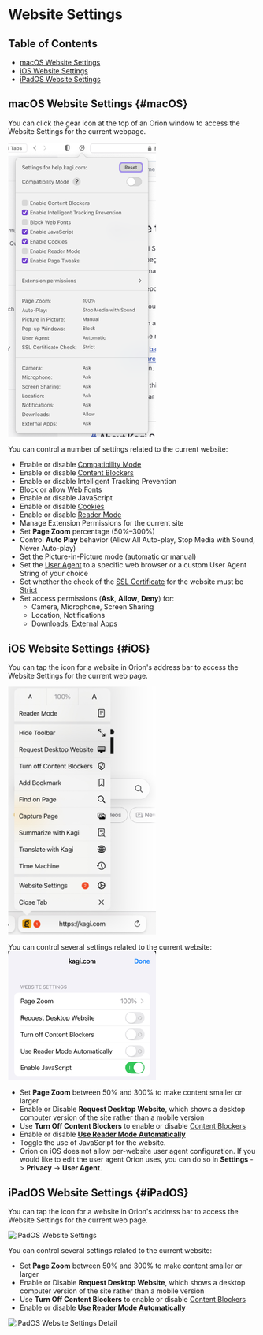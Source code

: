 # Website Settings

## Table of Contents

- [macOS Website Settings](#macOS)
- [iOS Website Settings](#iOS)
- [iPadOS Website Settings](#iPadOS)

<a name="macOS"></a>
## macOS Website Settings {#macOS}

You can click the gear icon at the top of an Orion window to access the Website Settings for the current webpage.

<img src="./media/macos_website_settings.png" width="300" alt="macOS Website Settings"><br />

You can control a number of settings related to the current website:

- Enable or disable [Compatibility Mode](../troubleshooting/troubleshooting-webpage-issues.md#orion-compatibility-mode)
- Enable or disable [Content Blockers](../privacy-and-security/protecting-privacy.md)
- Enable or disable Intelligent Tracking Prevention
- Block or allow [Web Fonts](https://www.howtogeek.com/730585/what-is-a-web-font/)
- Enable or disable JavaScript
- Enable or disable [Cookies](https://en.wikipedia.org/wiki/HTTP_cookie)
- Enable or disable [Reader Mode](reader-mode.md)
- Manage Extension Permissions for the current site
- Set **Page Zoom** percentage (50%–300%)
- Control **Auto Play** behavior (Allow All Auto-play, Stop Media with Sound, Never Auto-play)
- Set the Picture-in-Picture mode (automatic or manual)
- Set the [User Agent](https://developer.mozilla.org/en-US/docs/Web/HTTP/Headers/User-Agent) to a specific web browser or a custom User Agent String of your choice
- Set whether the check of the [SSL Certificate](https://www.cloudflare.com/learning/ssl/what-is-an-ssl-certificate/) for the website must be [Strict](https://www.techslang.com/definition/what-is-strict-ssl/)
- Set access permissions (**Ask**, **Allow**, **Deny**) for:
  - Camera, Microphone, Screen Sharing
  - Location, Notifications
  - Downloads, External Apps

<a name="iOS"></a>
## iOS Website Settings {#iOS}

You can tap the icon for a website in Orion's address bar to access the Website Settings for the current web page.

<img src="./media/ios_website_settings.jpeg" width="300" alt="iOS Website Settings"><br />

You can control several settings related to the current website:
<img src="./media/ios_website_settings_detail.jpeg" width="300" alt="iOS Website Settings Detail"><br />
- Set **Page Zoom** between 50% and 300% to make content smaller or larger
- Enable or Disable **Request Desktop Website**, which shows a desktop computer version of the site rather than a mobile version
- Use **Turn Off Content Blockers** to enable or disable [Content Blockers](../privacy-and-security/protecting-privacy.md)
- Enable or disable [**Use Reader Mode Automatically**](reader-mode.md)
- Toggle the use of JavaScript for the website.
- Orion on iOS does not allow per-website user agent configuration. If you would like to edit the user agent Orion uses, you can do so in **Settings** -> **Privacy** -> **User Agent**.


<a name="iPadOS"></a>
## iPadOS Website Settings {#iPadOS}

You can tap the icon for a website in Orion's address bar to access the Website Settings for the current web page.

<img src="./media/ipados_website_settings.png" width="300" alt="iPadOS Website Settings"><br />

You can control several settings related to the current website:

- Set **Page Zoom** between 50% and 300% to make content smaller or larger
- Enable or Disable **Request Desktop Website**, which shows a desktop computer version of the site rather than a mobile version
- Use **Turn Off Content Blockers** to enable or disable [Content Blockers](../privacy-and-security/protecting-privacy.md)
- Enable or disable [**Use Reader Mode Automatically**](reader-mode.md)

<img src="./media/ipados_website_settings_detail.png" width="675" alt="iPadOS Website Settings Detail"><br />
